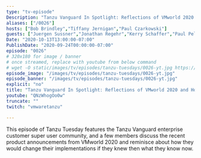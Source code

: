 ```yaml
---
type: "tv-episode"
Description: "Tanzu Vanguard In Spotlight: Reflections of VMworld 2020 and How We Would Change Our Implementations Differently in Retrospect"
aliases: ["/0026"]
hosts: ["Bob Brindley","Tiffany Jernigan","Paul Czarkowski"]
guests: ["Juergen Sussner","Jonathan Regehr","Kerry Schaffer","Paul Pelafas"]
Date: "2020-10-13T13:00:00-07:00"
PublishDate: "2020-09-24T00:00:00-07:00"
episode: "0026"
# 320x180 for image / banner
# once streamed, replace with youtube from below command
# wget -O static/images/tv/episodes/tanzu-tuesdays/0026-yt.jpg https://img.youtube.com/vi/QNzWhogOo0w/mqdefault.jpg
episode_image: "/images/tv/episodes/tanzu-tuesdays/0026-yt.jpg"
episode_banner: "/images/tv/episodes/tanzu-tuesdays/0026-yt.jpg"
explicit: "no"
title: "Tanzu Vanguard In Spotlight: Reflections of VMworld 2020 and How We Would Change Our Implementations Differently in Retrospect"
youtube: "QNzWhogOo0w"
truncate: ""
twitch: "vmwaretanzu"

---
```


This episode of Tanzu Tuesday features the Tanzu Vanguard enterprise customer super user community, and a few members discuss the recent product announcements from VMworld 2020 and reminisce about how they would change their implementations if they knew then what they know now.
